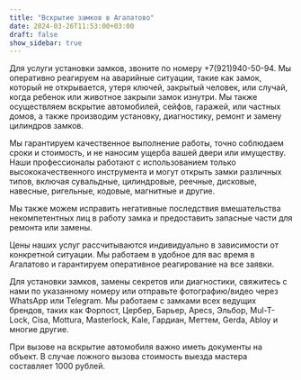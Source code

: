```yaml
---
title: "Вскрытие замков в Агалатово"
date: 2024-03-26T11:53:00+03:00 
draft: false 
show_sidebar: true
---
```


Для услуги установки замков, звоните по номеру +7(921)940-50-94. Мы оперативно реагируем на аварийные ситуации, такие как замок, который не открывается, утеря ключей, закрытый человек, или случай, когда ребенок или животное закрыли замок изнутри. Мы также осуществляем вскрытие автомобилей, сейфов, гаражей, или частных домов, а также производим установку, диагностику, ремонт и замену цилиндров замков.

Мы гарантируем качественное выполнение работы, точно соблюдаем сроки и стоимость, и не наносим ущерба вашей двери или имуществу. Наши профессионалы работают с использованием только высококачественного инструмента и могут открыть замки различных типов, включая сувальдные, цилиндровые, реечные, дисковые, навесные, ригельные, кодовые, магнитные и другие.

Мы также можем исправить негативные последствия вмешательства некомпетентных лиц в работу замка и предоставить запасные части для ремонта или замены.

Цены наших услуг рассчитываются индивидуально в зависимости от конкретной ситуации. Мы работаем в удобное для вас время в Агалатово и гарантируем оперативное реагирование на все заявки. 

Для установки замков, замены секретов или диагностики, свяжитесь с нами по указанному номеру или отправьте фотографию/видео через WhatsApp или Telegram. Мы работаем с замками всех ведущих брендов, таких как Форпост, Цербер, Барьер, Apecs, Эльбор, Мul-T-Lock, Cisa, Mottura, Masterlock, Kale, Гардиан, Меттем, Gerda, Abloy и многие другие.

При вызове на вскрытие автомобиля важно иметь документы на объект. В случае ложного вызова стоимость выезда мастера составляет 1000 рублей.
